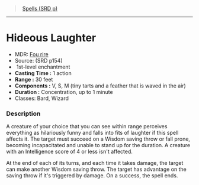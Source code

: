 ﻿---
!SpellItem
Family: SpellVO
Level: 1
Type: enchantment
CastingTime: 1 action
Range: 30 feet
Components: V, S, M (tiny tarts and a feather that is waved in the air)
Duration: Concentration, up to 1 minute
Classes: Bard, Wizard
Id: spells_vo.md#hideous-laughter
ParentLink: spells_vo.md#spells-srd-p
Name: Hideous Laughter
ParentName: Spells (SRD p)
NameLevel: 1
AltName: '[Fou rire](hd_spells_fou_rire.md)'
Source: (SRD p154)
Attributes: {}
---
> [Spells (SRD p)](srd_spells.md)

---

# Hideous Laughter

- MDR: [Fou rire](hd_spells_fou_rire.md)
- Source: (SRD p154)
-  1st-level enchantment
- **Casting Time :** 1 action
- **Range :** 30 feet
- **Components :** V, S, M (tiny tarts and a feather that is waved in the air)
- **Duration :** Concentration, up to 1 minute
- Classes: Bard, Wizard

### Description

A creature of your choice that you can see within range perceives everything as hilariously funny and falls into fits of laughter if this spell affects it. The target must succeed on a Wisdom saving throw or fall prone, becoming incapacitated and unable to stand up for the duration. A creature with an Intelligence score of 4 or less isn't affected.

At the end of each of its turns, and each time it takes damage, the target can make another Wisdom saving throw. The target has advantage on the saving throw if it's triggered by damage. On a success, the spell ends.

